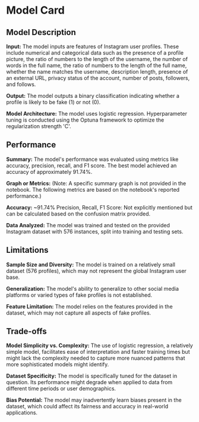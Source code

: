 # Model Card
## Model Description
**Input:** The model inputs are features of Instagram user profiles. These include numerical and categorical data such as the presence of a profile picture, the ratio of numbers to the length of the username, the number of words in the full name, the ratio of numbers to the length of the full name, whether the name matches the username, description length, presence of an external URL, privacy status of the account, number of posts, followers, and follows.

**Output:** The model outputs a binary classification indicating whether a profile is likely to be fake (1) or not (0).

**Model Architecture:** The model uses logistic regression. Hyperparameter tuning is conducted using the Optuna framework to optimize the regularization strength 'C'.

## Performance
**Summary:** The model's performance was evaluated using metrics like accuracy, precision, recall, and F1 score. The best model achieved an accuracy of approximately 91.74%.

**Graph or Metrics:** (Note: A specific summary graph is not provided in the notebook. The following metrics are based on the notebook's reported performance.)

**Accuracy:** ~91.74%
Precision, Recall, F1 Score: Not explicitly mentioned but can be calculated based on the confusion matrix provided.

**Data Analyzed:** The model was trained and tested on the provided Instagram dataset with 576 instances, split into training and testing sets.

## Limitations
**Sample Size and Diversity:** The model is trained on a relatively small dataset (576 profiles), which may not represent the global Instagram user base.

**Generalization:** The model's ability to generalize to other social media platforms or varied types of fake profiles is not established.

**Feature Limitation:** The model relies on the features provided in the dataset, which may not capture all aspects of fake profiles.

## Trade-offs
**Model Simplicity vs. Complexity:** The use of logistic regression, a relatively simple model, facilitates ease of interpretation and faster training times but might lack the complexity needed to capture more nuanced patterns that more sophisticated models might identify.

**Dataset Specificity:** The model is specifically tuned for the dataset in question. Its performance might degrade when applied to data from different time periods or user demographics.

**Bias Potential:** The model may inadvertently learn biases present in the dataset, which could affect its fairness and accuracy in real-world applications.

